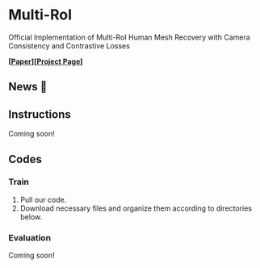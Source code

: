 # Multi-RoI
Official Implementation of Multi-RoI Human Mesh Recovery with Camera Consistency and Contrastive Losses



**[[Paper]()][[Project Page]()]**

## News :triangular_flag_on_post:

## Instructions
Coming soon!

## Codes
### Train
1. Pull our code.
2. Download necessary files and organize them according to directories below.

### Evaluation
Coming soon!
